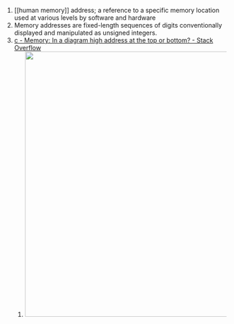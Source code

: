1. [[human memory]] address; a reference to a specific memory location used at various levels by software and hardware
2. Memory addresses are fixed-length sequences of digits conventionally displayed and manipulated as unsigned integers.
3. [c - Memory: In a diagram high address at the top or bottom? - Stack Overflow](https://stackoverflow.com/questions/51692291/memory-in-a-diagram-high-address-at-the-top-or-bottom/51695589)
	1. <img src="https://i.stack.imgur.com/hNKmk.jpg" width="600" />